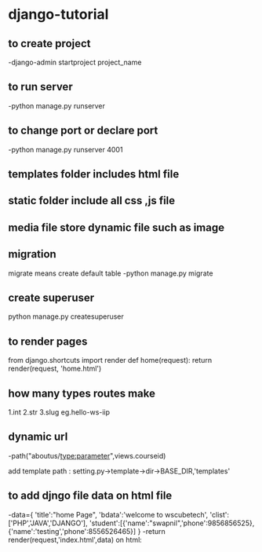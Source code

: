 # django-tutorial 

## to create project
-django-admin startproject project_name

## to run server 
-python manage.py runserver

## to change port or declare port
-python manage.py runserver 4001

## templates folder includes html file
## static folder include all css ,js file
## media file store dynamic file such as image

## migration 
migrate means create default table 
-python manage.py migrate

## create superuser
python manage.py createsuperuser

## to render pages
from django.shortcuts import render
def home(request):
    return render(request, 'home.html')

## how many types routes make
1.int
2.str
3.slug eg.hello-ws-iip

## dynamic url
-path("aboutus/<type:parameter>",views.courseid)

add template path : setting.py->template->dir->BASE_DIR,'templates'

## to add djngo file data on html file
-data={
          'title':"home Page",
          'bdata':'welcome to wscubetech',
          'clist':['PHP','JAVA','DJANGO'],
          'student':[{'name':"swapnil",'phone':9856856525}, 
          {'name':'testing','phone':8556526465}]
     }
-return render(request,'index.html',data)
on html:<title>{{title}}<title>

## using django template for loop
-{%for n in clist%}
      <div>{{forloop.counter0}} {{n}}<div>
          <div>{{forloop.first}} {{n}}<div>
               <div>{{forloop.last}} {{n}}<div>
          {% endfor %}
          <table border='1' cellpadding='10'>
               <tr>
                    <th>sr. no</th>
                    <th>Name</th>
                    <th>Phone number</th>
               </tr>
     {%for i in student%}
     <tr>
          <th>{{forloop.counter}}</th>
          <th>{{i.name}}</th>
          <th>{{i.phone}}</th>
     </tr>
     {% endfor %}
          </table>

## if else statement in django template
data={'number':[10,20,30,40,50]}
{%for n in number%}
          {% if n > 20 %}
        <div>{{n}}</div> 
        {% else %}
        {{'name'|length}} 
          {%endif%}
          {%endfor%}

## to add static folder
STATICFILES_DIRS=[BASE_DIR,'static']

## to add header or footer
-{% include "header.html" %}

extend & include Django template
## base.html
{% include 'header.html' %}
{% block content %}
{% endblock %}
*index.html
{% extends "base.html" %}
{% block content %}
html code 
{% endblock %}

## url template tag
href="/about-us"
or
path('',views.home,name="home")
href={% url 'home' %}

## url highlighting
style.css
.active{
background-color:blue 
}

class="{% if request.path =='/about-us'%} actve {% endif %}"
}


## get data from form to django file (views.js)
  n1=int(request.GET['num1'])
          n2=int(request.GET['num2'])
          n1=request.GET.get('num1')
          n2=request.GET.get('num2')

get-get data using url

post -to get data using http request
 n1=int(request.GET['num1'])
          n2=int(request.GET['num2'])
          n1=request.POST.get('num1')
          n2=request.POST.get('num2')

## create module in python 
-python manage.py startapp service
-python manage.py makemigration 
-python manage.py migrate

create model in models.py
import model in admin.py
admin.py
-from django.contrib import admin
from service.models import service
class serviceadmin(admin.ModelAdmin):
     list_display=['service_icon','service_title','service_description']

admin.site.register(service,serviceadmin)

# Register your models here.

models.py
from django.db import models
class service(models.Model):
     service_icon = models.CharField(max_length=50)
     service_title = models.CharField(max_length=50)
     service_description = models.TextField()
# Create your models here.

get data on html page
-serviceData=service.objects.all().order_by('-service_description')[1:3]-slicing data(limit)
-data={'serviceData':serviceData}                                  |  |
dash before column name is decending                            start end

## to filter data
newsdetail=news.objects.filter(news_title=st)

## to change admin password
python manage.py changepassword username

## pagination
serviceData=service.objects.all()
          Paginator=Paginator(serviceData,2)
          page_number=request.GET.get('page')
          servicefinalData=Paginator.get_page(page_number)
          total_pages=servicefinalData.paginator.num_pages

          data={'serviceData':servicefinalData,
                'totalpagelist':[n+1 for n in range(total_pages)]}
          return render(request,'services.html',data)
{% if serviceData.has_previous and serviceData.has_next % }
print("hi")
{% endif %}

## form data to database
 n=''
     if request.method=='POST':
          name=request.POST.get('name')
          email=request.POST.get('email')
          username=request.POST.get('Username')
          password=request.POST.get('password')
          en=query(name=name,email=email,username=username,password=password)
          en.save()
          n='data saved successfully'

## to add media root
MEDIA_ROOT=BASE_DIR/'media'
MEDIA_URL='/media/'

## How to upload file with File Field
views.py
from django.conf import settings
from django.conf.urls.static import static

if settings.DEBUG:
     urlpatterns+=static(settings.MEDIA_URL,document_root=settings.MEDIA_ROOT)

news.models.py
news_image=models.ImageField(upload_to='news/',max_length=250,null=True,default=None)

## how to display uploaded image
     <img src="/media/{{i.news_image}}" width=800px>
## How to send Email in Django
#### Settings.py
EMAIL_USE_TLS=True
EMail_HOST='smtp.gmail.com'
EMAIL_PORT=587
EMAIL_HOST_USER='swapnil.mane23@it.sce.edu.in'
EMAIL_HOST_PASSWORD=''
#### views.py
from django.core.mail import send_mail
send_mail(
          'subject name',
          'message is here',
          'swapnil.mane23@it.sce.edu.in',
          ['swapnilmane2518@gmail.com'],
          fail_silently=False
     )

## Email multialternatives
from django.core.mail import send_mail,EmailMessage
subject='welcome to wscubetech'
     from_email='swapnil.mane23@it.sce.edu.in'
     msg='hi,this is <b> swapnil </b>'
     to_email='swapnilmane2518@gmail.com'
     msg=EmailMultiAlternatives(subject,msg,from_email,[to_email])
     msg.content_subtype='html'
     msg.send()



          
